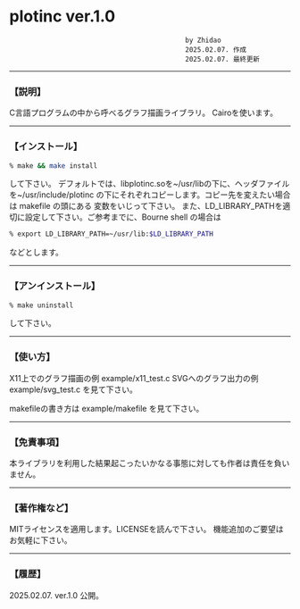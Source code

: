 # plotinc ver.1.0
                                                by Zhidao
                                                2025.02.07. 作成
                                                2025.02.07. 最終更新
--------------------------------------------------------------------
### 【説明】

C言語プログラムの中から呼べるグラフ描画ライブラリ。
Cairoを使います。

--------------------------------------------------------------------
### 【インストール】

```sh
% make && make install
```
して下さい。
デフォルトでは、libplotinc.soを~/usr/libの下に、ヘッダファイルを~/usr/include/plotinc
の下にそれぞれコピーします。コピー先を変えたい場合は makefile の頭にある
変数をいじって下さい。
また、LD_LIBRARY_PATHを適切に設定して下さい。ご参考までに、Bourne shell
の場合は
```sh
% export LD_LIBRARY_PATH=~/usr/lib:$LD_LIBRARY_PATH
```
などとします。

--------------------------------------------------------------------
### 【アンインストール】

```sh
% make uninstall
```
して下さい。

--------------------------------------------------------------------
### 【使い方】

X11上でのグラフ描画の例 example/x11_test.c
SVGへのグラフ出力の例 example/svg_test.c
を見て下さい。

makefileの書き方は example/makefile を見て下さい。

--------------------------------------------------------------------
### 【免責事項】

本ライブラリを利用した結果起こったいかなる事態に対しても作者は責任を負いません。

--------------------------------------------------------------------
### 【著作権など】

MITライセンスを適用します。LICENSEを読んで下さい。
機能追加のご要望はお気軽に下さい。

--------------------------------------------------------------------
### 【履歴】

2025.02.07. ver.1.0 公開。

